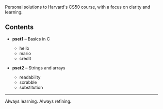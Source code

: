 Personal solutions to Harvard's CS50 course, with a focus on clarity and learning.

## Contents

- **pset1** – Basics in C  
  - hello  
  - mario  
  - credit  

- **pset2** – Strings and arrays  
  - readability  
  - scrabble  
  - substitution  

---

Always learning. Always refining.
